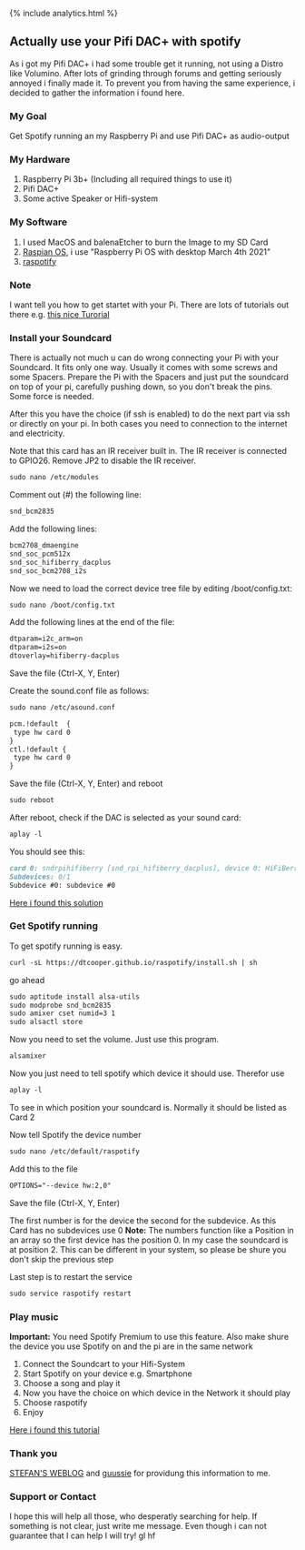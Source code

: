 {% include analytics.html %}

## Actually use your Pifi DAC+ with spotify

As i got my Pifi DAC+ i had some trouble get it running, not using a Distro like Volumino. After lots of grinding through forums and getting seriously annoyed i finally made it. To prevent you from having the same experience, i decided to gather the information i found here. 


### My Goal

Get Spotify running an my Raspberry Pi and use Pifi DAC+ as audio-output

### My Hardware
1. Raspberry Pi 3b+ (Including all required things to use it)
2. Pifi DAC+ 
3. Some active Speaker or Hifi-system

### My Software
1. I used MacOS and balenaEtcher to burn the Image to my SD Card
2. [Raspian OS](https://www.raspberrypi.org/software/operating-systems/), i use "Raspberry Pi OS with desktop March 4th 2021"
3. [raspotify](https://github.com/dtcooper/raspotify) 

### Note

I want tell you how to get startet with your Pi. There are lots of tutorials out there e.g. [this nice Turorial](https://projects.raspberrypi.org/en/projects/raspberry-pi-setting-up)


### Install your Soundcard

There is actually not much u can do wrong connecting your Pi with your Soundcard. It fits only one way. Usually it comes with some screws and some Spacers. Prepare the Pi with the Spacers and just put the soundcard on top of your pi, carefully pushing down, so you don't break the pins. Some force is needed.

After this you have the choice (if ssh is enabled) to do the next part via ssh or directly on your pi. In both cases you need to connection to the internet and electricity. 

Note that this card has an IR receiver built in. The IR receiver is connected to GPIO26. Remove JP2 to disable the IR receiver.
```markdown
sudo nano /etc/modules
```
Comment out (#) the following line:
```markdown
snd_bcm2835
```
Add the following lines:
```markdown
bcm2708_dmaengine
snd_soc_pcm512x
snd_soc_hifiberry_dacplus
snd_soc_bcm2708_i2s
```
Now we need to load the correct device tree file by editing /boot/config.txt:
```markdown
sudo nano /boot/config.txt
```
Add the following lines at the end of the file:
```markdown
dtparam=i2c_arm=on
dtparam=i2s=on
dtoverlay=hifiberry-dacplus
```
Save the file (Ctrl-X, Y, Enter)

Create the sound.conf file as follows:
```markdown
sudo nano /etc/asound.conf

pcm.!default  {
 type hw card 0
}
ctl.!default {
 type hw card 0
}

```
Save the file (Ctrl-X, Y, Enter) and reboot
```markdown
sudo reboot
```
After reboot, check if the DAC is selected as your sound card:
```markdown
aplay -l
```
You should see this:
```markdown
card 0: sndrpihifiberry [snd_rpi_hifiberry_dacplus], device 0: HiFiBerry DAC+ HiFi pcm512x-hifi-0
Subdevices: 0/1
Subdevice #0: subdevice #0
```

[Here i found this solution](https://github.com/guussie/PiDS/wiki/09.-How-to-make-various-DACs-work)


### Get Spotify running

To get spotify running is easy.
```markdown
curl -sL https://dtcooper.github.io/raspotify/install.sh | sh
```

go ahead 
```markdown
sudo aptitude install alsa-utils
sudo modprobe snd_bcm2835
sudo amixer cset numid=3 1
sudo alsactl store
```

Now you need to set the volume. Just use this program.

```markdown
alsamixer
```

Now you just need to tell spotify which device it should use. Therefor use
```markdown
aplay -l
```
To see in which position your soundcard is. Normally it should be listed as Card 2

Now tell Spotify the device number
```markdown
sudo nano /etc/default/raspotify
```

Add this to the file
```markdown
OPTIONS="--device hw:2,0"
```
Save the file (Ctrl-X, Y, Enter)

The first number is for the device the second for the subdevice. As this Card has no subdevices use 0
**Note:** The numbers function like a Position in an array so the first device has the position 0. In my case the soundcard is at position 2. This can be different in your system, so please be shure you don't skip the previous step 

Last step is to restart the service
```markdown
sudo service raspotify restart
```

### Play music

**Important:** You need Spotify Premium to use this feature. Also make shure the device you use Spotify on and the pi are in the same network

1. Connect the Soundcart to your Hifi-System
2. Start Spotify on your device e.g. Smartphone
3. Choose a song and play it
4. Now you have the choice on which device in the Network it should play
5. Choose raspotify
6. Enjoy

[Here i found this tutorial](https://strobelstefan.org/2020/05/06/spotify-ueber-den-raspberry-pi-abspielen/)

### Thank you 
[STEFAN'S WEBLOG](https://strobelstefan.org/2020/05/06/spotify-ueber-den-raspberry-pi-abspielen/) and [guussie](https://github.com/guussie) for providung this information to me. 

### Support or Contact

I hope this will help all those, who desperatly searching for help. If something is not clear, just write me message. Even though i can not guarantee that I can help I will try!
gl hf
